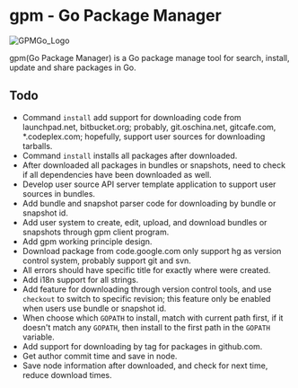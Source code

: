gpm - Go Package Manager
===

![GPMGo_Logo](https://raw.github.com/GPMGo/gpm-site/master/static/img/gpmgo.png?raw=true)

gpm(Go Package Manager) is a Go package manage tool for search, install, update and share packages in Go.

## Todo

- Command `install` add support for downloading code from launchpad.net, bitbucket.org; probably, git.oschina.net, gitcafe.com, *.codeplex.com; hopefully, support user sources for downloading tarballs.
- Command `install` installs all packages after downloaded.
- After downloaded all packages in bundles or snapshots, need to check if all dependencies have been downloaded as well.
- Develop user source API server template application to support user sources in bundles.
- Add bundle and snapshot parser code for downloading by bundle or snapshot id.
- Add user system to create, edit, upload, and download bundles or snapshots through gpm client program.
- Add gpm working principle design.
- Download package from code.google.com only support hg as version control system, probably support git and svn.
- All errors should have specific title for exactly where were created.
- Add i18n support for all strings.
- Add feature for downloading through version control tools, and use `checkout` to switch to specific revision; this feature only be enabled when users use bundle or snapshot id.
- When choose which `GOPATH` to install, match with current path first, if it doesn't match any `GOPATH`, then install to the first path in the `GOPATH` variable.
- Add support for downloading by tag for packages in github.com.
- Get author commit time and save in node.
- Save node information after downloaded, and check for next time, reduce download times.